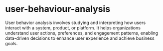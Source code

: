 # user-behaviour-analysis
User behavior analysis involves studying and interpreting how users interact with a system, product, or platform. It helps organizations understand user actions, preferences, and engagement patterns, enabling data-driven decisions to enhance user experience and achieve business goals.

